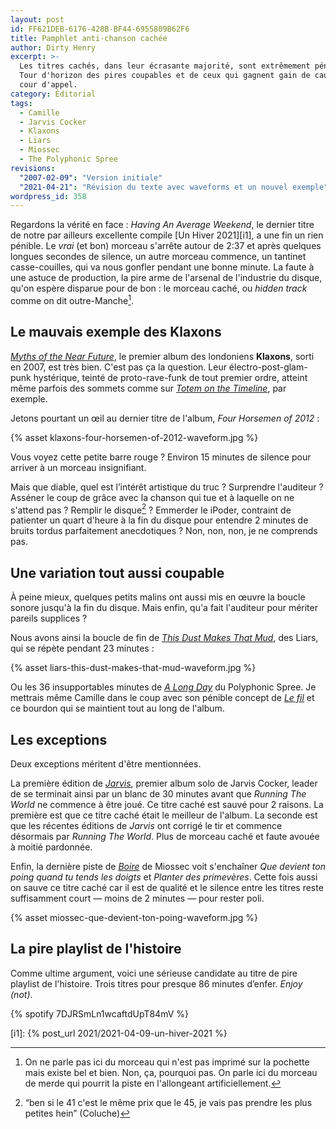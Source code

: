 ```yaml
---
layout: post
id: FF621DEB-6176-428B-BF44-6955809B62F6
title: Pamphlet anti-chanson cachée
author: Dirty Henry
excerpt: >-
  Les titres cachés, dans leur écrasante majorité, sont extrêmement pénibles.
  Tour d'horizon des pires coupables et de ceux qui gagnent gain de cause en
  cour d'appel.
category: Éditorial
tags:
  - Camille
  - Jarvis Cocker
  - Klaxons
  - Liars
  - Miossec
  - The Polyphonic Spree
revisions:
  "2007-02-09": "Version initiale"
  "2021-04-21": "Révision du texte avec waveforms et un nouvel exemple"
wordpress_id: 358
---
```


Regardons la vérité en face : _Having An Average Weekend_, le dernier titre de
notre par ailleurs excellente compile [Un Hiver 2021][i1], a une fin un rien
pénible. Le _vrai_ (et bon) morceau s'arrête autour de 2:37 et après quelques
longues secondes de silence, un autre morceau commence, un tantinet
casse-couilles, qui va nous gonfler pendant une bonne minute. La faute à une
astuce de production, la pire arme de l'arsenal de l'industrie du disque, qu'on
espère disparue pour de bon : le morceau caché, ou _hidden track_ comme on dit
outre-Manche[^2].

## Le mauvais exemple des Klaxons

[_Myths of the Near Future_][1], le premier album des londoniens **Klaxons**,
sorti en 2007, est très bien. C'est pas ça la question. Leur
électro-post-glam-punk hystérique, teinté de proto-rave-funk de tout premier
ordre, atteint même parfois des sommets comme sur [_Totem on the Timeline_][2],
par exemple.

Jetons pourtant un œil au dernier titre de l'album, *Four Horsemen of 2012* :

{% asset klaxons-four-horsemen-of-2012-waveform.jpg %}

Vous voyez cette petite barre rouge ? Environ 15 minutes de silence pour arriver
à un morceau insignifiant.

Mais que diable, quel est l’intérêt artistique du truc ? Surprendre l'auditeur ?
Asséner le coup de grâce avec la chanson qui tue et à laquelle on ne s'attend
pas ? Remplir le disque[^1] ? Emmerder le iPoder, contraint de patienter un
quart d'heure à la fin du disque pour entendre 2 minutes de bruits tordus
parfaitement anecdotiques ? Non, non, non, je ne comprends pas.

## Une variation tout aussi coupable

À peine mieux, quelques petits malins ont aussi mis en œuvre la boucle sonore
jusqu'à la fin du disque. Mais enfin, qu'a fait l'auditeur pour mériter pareils
supplices ?

Nous avons ainsi la boucle de fin de [_This Dust Makes That Mud_][3], des Liars,
qui se répète pendant 23 minutes :

{% asset liars-this-dust-makes-that-mud-waveform.jpg %}

Ou les 36 insupportables minutes de [_A Long Day_][4] du Polyphonic Spree. Je
mettrais même Camille dans le coup avec son pénible concept de [_Le fil_][5] et
ce bourdon qui se maintient tout au long de l'album.

## Les exceptions

Deux exceptions méritent d'être mentionnées.

La première édition de [_Jarvis_][6], premier album solo de Jarvis Cocker,
leader de se terminait ainsi par un blanc de 30 minutes avant que _Running The
World_ ne commence à être joué. Ce titre caché est sauvé pour 2 raisons. La
première est que ce titre caché était le meilleur de l'album. La seconde est que
les récentes éditions de _Jarvis_ ont corrigé le tir et commence désormais par
_Running The World_. Plus de morceau caché et faute avouée à moitié pardonnée.

Enfin, la dernière piste de [_Boire_][7] de Miossec voit s'enchaîner _Que
devient ton poing quand tu tends les doigts_ et _Planter des primevères_. Cette
fois aussi on sauve ce titre caché car il est de qualité et le silence entre les
titres reste suffisamment court — moins de 2 minutes — pour rester poli.

{% asset miossec-que-devient-ton-poing-waveform.jpg %}

## La pire playlist de l'histoire

Comme ultime argument, voici une sérieuse candidate au titre de pire playlist de
l'histoire. Trois titres pour presque 86 minutes d’enfer. _Enjoy (not)_.

{% spotify 7DJRSmLn1wcaftdUpT84mV %}

[^1]:
    “ben si le 41 c'est le même prix que le 45, je vais pas prendre les plus
    petites hein” (Coluche)

[^2]:
    On ne parle pas ici du morceau qui n'est pas imprimé sur la pochette mais
    existe bel et bien. Non, ça, pourquoi pas. On parle ici du morceau de merde
    qui pourrit la piste en l'allongeant artificiellement.

[i1]: {% post_url 2021/2021-04-09-un-hiver-2021 %}

[1]:
  https://open.spotify.com/album/6jMFgNGIYR6fVWZp9WwjTG?si=6d5KMMklT6iNch2gar4C9w
[2]:
  https://open.spotify.com/track/5UI2JvecMRzcggWxEehikH?si=cGvEYVlQT4KGRMirHkATEg
[3]:
  https://open.spotify.com/track/13D7U8Vp5qnw9S4aQFOlMM?si=cWEs2D0qRKqyw7iQwqrGgA
[4]:
  https://open.spotify.com/track/3QW4IYz45VxCchkS8iCGVE?si=h9GHl_cCRpGKwufUwXCAdg
[5]:
  https://open.spotify.com/album/2Ee68ldGNltX6l3KpTgvIZ?si=hHZF1GnvSMOI8I4Tgdffag
[6]:
  https://open.spotify.com/album/6VNKKb04mPaPPLE8fmMRAP?si=FQGhgqIlTEejzbqk98sWTw
[7]:
  https://open.spotify.com/album/4E3Rg91SN08Bi2TkOJazPi?si=Rr09IWYoQzCCadcir7nTbw
